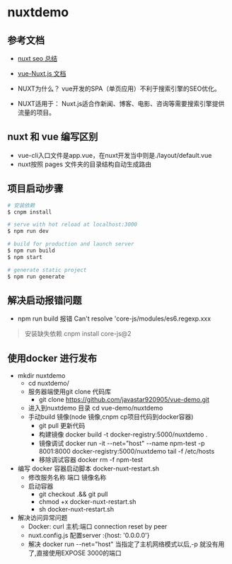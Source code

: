 # nuxtdemo

## 参考文档
* [nuxt seo 总结](http://note.youdao.com/noteshare?id=aff5329b589939c258caf04b7c19b9b3) 
* [vue-Nuxt.js 文档](https://zh.nuxtjs.org/guide/directory-structure/)

* NUXT为什么？  vue开发的SPA（单页应用）不利于搜索引擎的SEO优化。
* NUXT适用于：  Nuxt.js适合作新闻、博客、电影、咨询等需要搜索引擎提供流量的项目。

## nuxt 和 vue 编写区别
* vue-cli入口文件是app.vue，在nuxt开发当中则是./layout/default.vue
* nuxt按照 pages 文件夹的目录结构自动生成路由

## 项目启动步骤

``` bash
# 安装依赖
$ cnpm install

# serve with hot reload at localhost:3000
$ npm run dev

# build for production and launch server
$ npm run build
$ npm start

# generate static project
$ npm run generate
```

## 解决启动报错问题
* npm run build 报错  Can't resolve 'core-js/modules/es6.regexp.xxx
> 安装缺失依赖 cnpm install core-js@2

## 使用docker 进行发布
* mkdir nuxtdemo
    * cd nuxtdemo/
    * 服务器端使用git clone 代码库
        * git clone https://github.com/javastar920905/vue-demo.git 
    * 进入到nuxtdemo 目录 cd vue-demo/nuxtdemo 
    * 手动build 镜像(node 镜像,cnpm cp项目代码到docker容器)
        * git pull 更新代码 
        * 构建镜像 docker build -t  docker-registry:5000/nuxtdemo .
        * 镜像调试 docker run -it --net="host" --name npm-test -p 8001:8000 docker-registry:5000/nuxtdemo tail -f /etc/hosts
        * 移除调试容器 docker rm -f npm-test 
* 编写 docker 容器启动脚本 docker-nuxt-restart.sh
    * 修改服务名称 端口 镜像名称
    * 启动容器 
        * git checkout .&& git pull
        * chmod +x docker-nuxt-restart.sh 
        * sh docker-nuxt-restart.sh
* 解决访问异常问题
    * Docker: curl 主机:端口  connection reset by peer
    * nuxt.config.js 配置server :{host: '0.0.0.0'}
    * 解决 docker run --net="host" 当指定了主机网络模式以后,-p 就没有用了,直接使用EXPOSE 3000的端口
    

